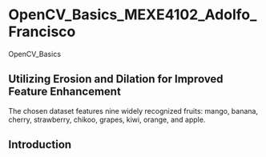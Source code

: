 # OpenCV_Basics_MEXE4102_Adolfo_Francisco
OpenCV_Basics

## Utilizing Erosion and Dilation for Improved Feature Enhancement

The chosen dataset features nine widely recognized fruits: mango, banana, cherry, strawberry, chikoo, grapes, kiwi, orange, and apple.

## Introduction




